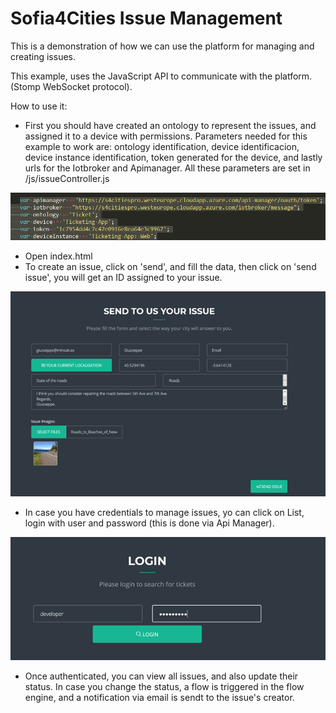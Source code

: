 Sofia4Cities Issue Management
=============================

This is a demonstration of how we can use the platform for managing and creating issues.

This example, uses the JavaScript API to communicate with the platform. (Stomp WebSocket protocol).

How to use it:

-	First you should have created an ontology to represent the issues, and assigned it to a device with permissions.
	Parameters needed for this example to work are: ontology identification, device identificacion, device instance identification, token generated for the device, and lastly urls for the Iotbroker and Apimanager. All these parameters are set in /js/issueController.js

![](./config.png) 


-	Open index.html
-	To create an issue, click on 'send', and fill the data, then click on 'send issue', you will get an ID assigned to your issue.

![](./send.png) 

-	In case you have credentials to manage issues, yo can click on List, login with user and password (this is done via Api Manager).

![](./login.png) 

-	Once authenticated, you can view all issues, and also update their status. In case you change the status, a flow is triggered in the flow engine, and a notification via email is sendt to the issue's creator.